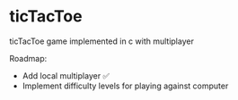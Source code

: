 # ticTacToe
ticTacToe game implemented in c with multiplayer

Roadmap:
  - Add local multiplayer ✅
  - Implement difficulty levels for playing against computer
